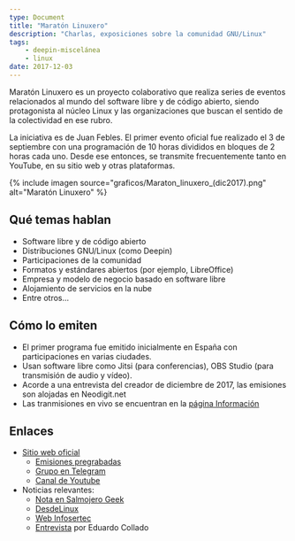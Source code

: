 ```yaml
---
type: Document
title: "Maratón Linuxero"
description: "Charlas, exposiciones sobre la comunidad GNU/Linux"
tags:
    - deepin-miscelánea
    - linux
date: 2017-12-03
---
```

Maratón Linuxero es un proyecto colaborativo que realiza series de eventos relacionados al mundo del software libre y de código abierto, siendo protagonista al núcleo Linux y las organizaciones que buscan el sentido de la colectividad en ese rubro.

La iniciativa es de Juan Febles. El primer evento oficial fue realizado el 3 de septiembre con una programación de 10 horas divididos en bloques de 2 horas cada uno. Desde ese entonces, se transmite frecuentemente tanto en YouTube, en su sitio web y otras plataformas.

{% include imagen source="graficos/Maraton_linuxero_(dic2017).png" alt="Maratón Linuxero" %}

## Qué temas hablan
* Software libre y de código abierto
* Distribuciones GNU/Linux (como Deepin)
* Participaciones de la comunidad
* Formatos y estándares abiertos (por ejemplo, LibreOffice)
* Empresa y modelo de negocio basado en software libre
* Alojamiento de servicios en la nube
* Entre otros...

## Cómo lo emiten
* El primer programa fue emitido inicialmente en España con participaciones en varias ciudades.
* Usan software libre como Jitsi (para conferencias), OBS Studio (para transmisión de audio y vídeo).
* Acorde a una entrevista del creador de diciembre de 2017, las emisiones son alojadas en Neodigit.net
* Las tranmisiones en vivo se encuentran en la [página Información](https://maratonlinuxero.org/informacion/)

## Enlaces
* [Sitio web oficial](https://maratonlinuxero.org/)
  - [Emisiones pregrabadas](https://maratonlinuxero.org/podcast/)
  - [Grupo en Telegram](https://telegram.me/maratonlinuxero)
  - [Canal de Youtube](https://www.youtube.com/channel/UCqFf7ygeietihuh5GSEj3oQ)
* Noticias relevantes:
  - [Nota en Salmojero Geek](https://salmorejogeek.com/2017/07/17/que-es-y-como-anda-el-maraton-linuxero-del-proximo-3-de-septiembre/)
  - [DesdeLinux](https://blog.desdelinux.net/maraton-linuxero-sera-uno-los-mejores-eventos-septiembre/)
  - [Web Infosertec](https://infosertec.com.ar/2017/12/02/081-recomendaciones-y-proximos-podcast/)
  - [Entrevista](https://www.eduardocollado.com/2017/12/01/especial-entrevista-a-juan-febles-de-maraton-linuxero/) por Eduardo Collado
